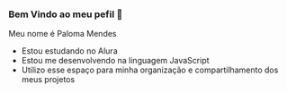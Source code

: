 ### Bem Vindo ao meu pefil 💙

Meu nome é Paloma Mendes

- Estou estudando no Alura
- Estou me desenvolvendo na linguagem JavaScript
- Utilizo esse espaço para minha organização e compartilhamento dos meus projetos
